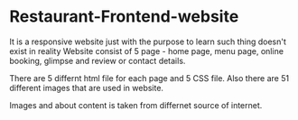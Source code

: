 # Restaurant-Frontend-website
It is a responsive website just with the purpose to learn such thing doesn't exist in reality
Website consist of 5 page - home page, menu page, online booking, glimpse and review or contact details.

There are 5 differnt html file for each page and 5 CSS file.
Also there are 51 different images that are used in website.

Images and about content is taken from differnet source of internet.
